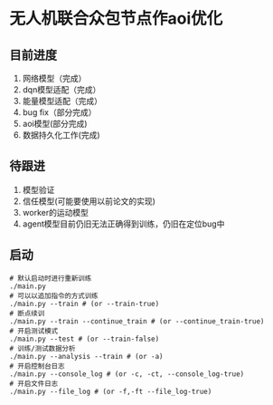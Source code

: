 # 无人机联合众包节点作aoi优化
## 目前进度
1. 网络模型（完成）
2. dqn模型适配（完成）
3. 能量模型适配（完成）
4. bug fix（部分完成） 
5. aoi模型(部分完成)
6. 数据持久化工作(完成)

## 待跟进
1. 模型验证
2. 信任模型(可能要使用以前论文的实现)
3. worker的运动模型
4. agent模型目前仍旧无法正确得到训练，仍旧在定位bug中

## 启动
```shell
# 默认启动时进行重新训练
./main.py 
# 可以以追加指令的方式训练
./main.py --train # (or --train-true) 
# 断点续训
./main.py --train --continue_train # (or --continue_train-true)
# 开启测试模式
./main.py --test # (or --train-false)
# 训练/测试数据分析
./main.py --analysis --train # (or -a)
# 开启控制台日志
./main.py --console_log # (or -c, -ct, --console_log-true) 
# 开启文件日志
./main.py --file_log # (or -f,-ft --file_log-true) 